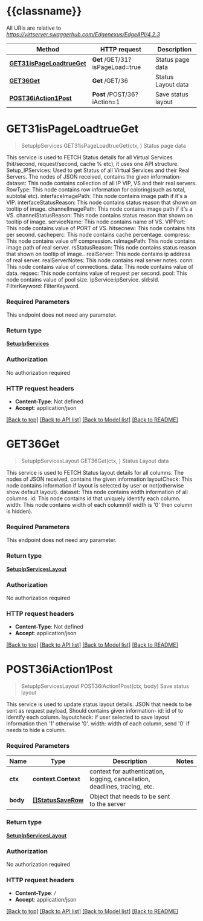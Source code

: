 # {{classname}}

All URIs are relative to *https://virtserver.swaggerhub.com/Edgenexus/EdgeAPI/4.2.3*

Method | HTTP request | Description
------------- | ------------- | -------------
[**GET31isPageLoadtrueGet**](StatusApi.md#GET31isPageLoadtrueGet) | **Get** /GET/31?isPageLoad&#x3D;true | Status page data
[**GET36Get**](StatusApi.md#GET36Get) | **Get** /GET/36 | Status Layout data
[**POST36iAction1Post**](StatusApi.md#POST36iAction1Post) | **Post** /POST/36?iAction&#x3D;1 | Save status layout

# **GET31isPageLoadtrueGet**
> SetupIpServices GET31isPageLoadtrueGet(ctx, )
Status page data

This service is used to FETCH Status details for all Virtual Services (hit/second, request/second, cache % etc), it uses one API structure.    Setup_IPServices: Used to get Status of all Virtual Services and their Real Servers.    The nodes of JSON received, contains the given information-      dataset: This node contains collection of all IP VIP, VS and their real servers.     RowType: This node contains row information for coloring(such as total, subtotal etc).     interfaceImagePath: This node contains image path if it's a VIP.     interfaceStatusReason: This node contains status reason that shown on tooltip of image.     channelImagePath: This node contains image path if it's a VS.     channelStatusReason: This node contains status reason that shown on tooltip of image.     serviceName: This node contains name of VS.     VIPPort: This node contains value of PORT of VS.     hitsecnew: This node contains hits per second.     cacheperc: This node contains cache percentage.     compress: This node contains value off compression.     rsImagePath: This node contains image path of real server.     rsStatusReason: This node contains status reason that shown on tooltip of image..     realServer: This node contains ip address of real server.     realServerNotes: This node contains real server notes.     conn: This node contains value of connections.     data: This node contains value of data.     reqsec: This node contains value of request per second.     pool: This node contains value of pool size.     ipService:ipService.     sId:sId.     FilterKeyword: FilterKeyword. 

### Required Parameters
This endpoint does not need any parameter.

### Return type

[**SetupIpServices**](Setup_IPServices.md)

### Authorization

No authorization required

### HTTP request headers

 - **Content-Type**: Not defined
 - **Accept**: application/json

[[Back to top]](#) [[Back to API list]](../README.md#documentation-for-api-endpoints) [[Back to Model list]](../README.md#documentation-for-models) [[Back to README]](../README.md)

# **GET36Get**
> SetupIpServicesLayout GET36Get(ctx, )
Status Layout data

This service is used to FETCH Status layout details for all columns.     The nodes of JSON received, contains the given information          layoutCheck: This node contains information if layout is selected by user or not(otherwise show default layout).      dataset: This node contains width information of all columns.      id: This node contains id that uniquely identify each column.      width: This node contains width of each column(if width is '0' then column is hidden). 

### Required Parameters
This endpoint does not need any parameter.

### Return type

[**SetupIpServicesLayout**](Setup_IPServicesLayout.md)

### Authorization

No authorization required

### HTTP request headers

 - **Content-Type**: Not defined
 - **Accept**: application/json

[[Back to top]](#) [[Back to API list]](../README.md#documentation-for-api-endpoints) [[Back to Model list]](../README.md#documentation-for-models) [[Back to README]](../README.md)

# **POST36iAction1Post**
> SetupIpServicesLayout POST36iAction1Post(ctx, body)
Save status layout

This service is used to update status layout details.    JSON that needs to be sent as request payload, Should contains given information-          id: id of to identify each column.       layoutcheck: if user selected to save layout information then '1' otherwise '0'.        width: width of each column, send '0' if needs to hide a column.  

### Required Parameters

Name | Type | Description  | Notes
------------- | ------------- | ------------- | -------------
 **ctx** | **context.Context** | context for authentication, logging, cancellation, deadlines, tracing, etc.
  **body** | [**[]StatusSaveRow**](StatusSave_row.md)| Object that needs to be sent to the server | 

### Return type

[**SetupIpServicesLayout**](Setup_IPServicesLayout.md)

### Authorization

No authorization required

### HTTP request headers

 - **Content-Type**: */*
 - **Accept**: application/json

[[Back to top]](#) [[Back to API list]](../README.md#documentation-for-api-endpoints) [[Back to Model list]](../README.md#documentation-for-models) [[Back to README]](../README.md)

